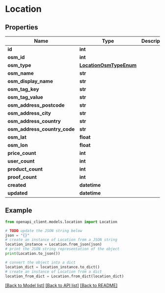 # Location


## Properties

Name | Type | Description | Notes
------------ | ------------- | ------------- | -------------
**id** | **int** |  | [readonly] 
**osm_id** | **int** |  | 
**osm_type** | [**LocationOsmTypeEnum**](LocationOsmTypeEnum.md) |  | 
**osm_name** | **str** |  | [optional] 
**osm_display_name** | **str** |  | [optional] 
**osm_tag_key** | **str** |  | [optional] 
**osm_tag_value** | **str** |  | [optional] 
**osm_address_postcode** | **str** |  | [optional] 
**osm_address_city** | **str** |  | [optional] 
**osm_address_country** | **str** |  | [optional] 
**osm_address_country_code** | **str** |  | [optional] 
**osm_lat** | **float** |  | [optional] 
**osm_lon** | **float** |  | [optional] 
**price_count** | **int** |  | [optional] 
**user_count** | **int** |  | [optional] 
**product_count** | **int** |  | [optional] 
**proof_count** | **int** |  | [optional] 
**created** | **datetime** |  | [optional] 
**updated** | **datetime** |  | [readonly] 

## Example

```python
from openapi_client.models.location import Location

# TODO update the JSON string below
json = "{}"
# create an instance of Location from a JSON string
location_instance = Location.from_json(json)
# print the JSON string representation of the object
print(Location.to_json())

# convert the object into a dict
location_dict = location_instance.to_dict()
# create an instance of Location from a dict
location_from_dict = Location.from_dict(location_dict)
```
[[Back to Model list]](../README.md#documentation-for-models) [[Back to API list]](../README.md#documentation-for-api-endpoints) [[Back to README]](../README.md)


